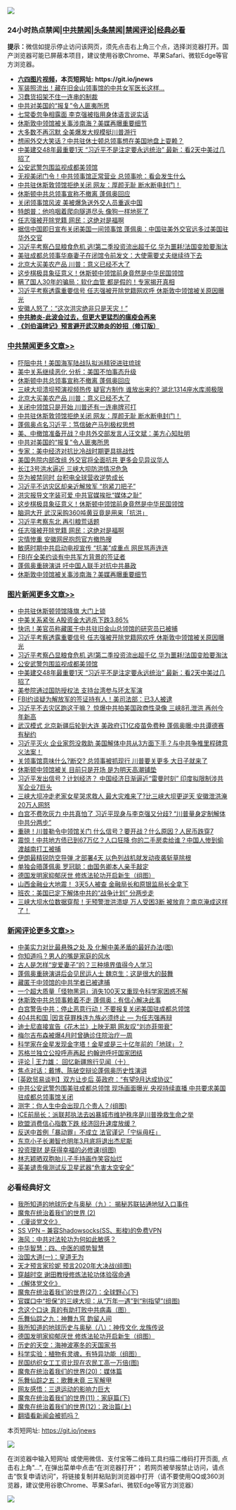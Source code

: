 ![](https://raw.githubusercontent.com/fqnews/bnews/master/64photo/fqnews-qr.jpg)

<div id="tt">
<h3>24小时热点禁闻|<a href="#%E4%B8%AD%E5%85%B1%E7%A6%81%E9%97%BB%E6%9B%B4%E5%A4%9A%E6%96%87%E7%AB%A0">中共禁闻</a>|<a href="#%E5%9B%BE%E7%89%87%E6%96%B0%E9%97%BB%E6%9B%B4%E5%A4%9A%E6%96%87%E7%AB%A0">头条禁闻</a>|<a href="#%E6%96%B0%E9%97%BB%E8%AF%84%E8%AE%BA%E6%9B%B4%E5%A4%9A%E6%96%87%E7%AB%A0">禁闻评论|<a href="#%E5%BF%85%E7%9C%8B%E7%BB%8F%E5%85%B8%E5%A5%BD%E6%96%87">经典必看</a></h3>
<div><b>提示：</b>微信如提示停止访问该网页，须先点击右上角三个点，选择浏览器打开。国产浏览器可能已屏蔽本项目，建议使用谷歌Chrome、苹果Safari、微软Edge等官方浏览器。</div>
<ul>
<li><b><a href="http://d1.bdrive.tk/64.mp4" target="_blank">六四图片视频</a>，本页短网址: https://git.io/jnews</b></li>
<li><a href="/cnnews/20200724/1365451.md">军装照流出！藏在旧金山领事馆的中共女军医长这样...</a></li>
<li><a href="/baitai/20200724/1365486.md">习蠢货招架不住一连串的制裁</a></li>
<li><a href="/cbnews/20200724/1365717.md">中共对美国的“报复”令人匪夷所思</a></li>
<li><a href="/comments/20200724/1365514.md">七常委忽争相露面 李克强被指用身体语言说实话</a></li>
<li><a href="/cbnews/20200724/1365527.md">休斯敦中领馆被关事涉南海？美媒再曝重要细节</a></li>
<li><a href="/cnnews/20200724/1365533.md">大多数不再沉默 全美爆发大规模挺川普游行</a></li>
<li><a href="/cnnews/20200724/1365611.md">想闹外交大笑话？中共驻休士顿总领事想在美国地盘上耍赖？</a></li>
<li><a href="/topimagenews/20200724/1365745.md">中美建交48年最重要1天 “习近平不是注定要永远统治” 最新：看2天中美过几招了</a></li>
<li><a href="/topimagenews/20200724/1365769.md">公安武警包围监视成都美领馆</a></li>
<li><a href="/cnnews/20200724/1365699.md">无视美闭门令！中共领事馆正常营业 总领事呛：看会发生什么</a></li>
<li><a href="/cbnews/20200724/1365739.md">中共驻休斯敦领馆拒绝关闭 网友：厚颜无耻 断水断电封门！</a></li>
<li><a href="/cbnews/20200725/1365890.md">休斯顿中共总领事宣称不撤离 蓬佩奥回应</a></li>
<li><a href="/cnnews/20200724/1365574.md">关闭领事馆风波 美被爆急送外交人员重返中国</a></li>
<li><a href="/cnnews/20200724/1365598.md">特朗普：他呜咽着爬向隧道尽头 像狗一样地死了</a></li>
<li><a href="/cbnews/20200724/1365615.md">任志强被开除党籍 网民：这绝对是福啊</a></li>
<li><a href="/headline/20200724/1365595.md">据信中国即日宣布关闭美国一间领事馆 蓬佩奥：中国驻美外交官远多过美国驻华外交官</a></li>
<li><a href="/topimagenews/20200724/1365801.md">习近平考察凸显粮食危机 逃!第二季投资流出超千亿 华为噩耗!法国变脸要淘汰</a></li>
<li><a href="/baitai/20200724/1365818.md">美驻成都总领事华裔妻子在闭馆令前发文：大使需要丈夫继续待下去</a></li>
<li><a href="/cbnews/20200724/1365746.md">北京大买美农产品 川普：意义已经不大了</a></li>
<li><a href="/cbnews/20200724/1365627.md">这步棋极具象征意义！休斯顿中领馆前身竟然是中华民国领馆</a></li>
<li><a href="/health/20200724/1365510.md">瞒了国人30年的骗局：软化血管 都是假的！专家揭开真相</a></li>
<li><a href="/topimagenews/20200724/1365853.md">习近平考察透露重要信号 任志强被开除党籍网欢呼 休斯敦中领馆被关原因曝光</a></li>
<li><a href="/cnnews/20200724/1365612.md">安徽人怒了：“这次洪灾绝非只是天灾！”</a></li>
<li><b><a href="/comments/20200211/1275071.md" target="_blank">中共肺炎-此波会过去，但更大更猛烈的瘟疫会再来</a></b></li>
<li><b><a href="/comments/20200207/1272816.md" target="_blank">《刘伯温碑记》预言避开武汉肺炎的妙招（修订版）</a></b></li>
</ul>
</div>

<div class="catlist">
<h3><a href="/cbnews/" target="_blank">中共禁闻</a><span><a href="/cbnews/" target="_blank" rel="nofollow">更多文章>></a></span></h3>
<ul>
<li><a href="/cbnews/20200725/1365930.md" target="_blank">吓阻中共！美国海军陆战队拟派精锐进驻琉球</a></li>
<li><a href="/cbnews/20200725/1365905.md" target="_blank">美中关系继续恶化 分析：美国不怕事态升级</a></li>
<li><a href="/cbnews/20200725/1365890.md" target="_blank">休斯顿中共总领事宣称不撤离 蓬佩奥回应</a></li>
<li><a href="/cbnews/20200724/1365842.md" target="_blank">三峡大坝溃坝预演视频热传 疑官方制作 谁放出来的? 湖北1314座水库濒极限</a></li>
<li><a href="/cbnews/20200724/1365746.md" target="_blank">北京大买美农产品 川普：意义已经不大了</a></li>
<li><a href="/cbnews/20200724/1365740.md" target="_blank">关闭中领馆只是开始 川普还有一连串牌可打</a></li>
<li><a href="/cbnews/20200724/1365739.md" target="_blank">中共驻休斯敦领馆拒绝关闭 网友：厚颜无耻 断水断电封门！</a></li>
<li><a href="/cbnews/20200724/1365734.md" target="_blank">蓬佩奥点名习近平：笃信破产马列极权思想</a></li>
<li><a href="/cbnews/20200724/1365724.md" target="_blank">美、中撤馆准备开战？中共外交部发言人汪文斌：美方心知肚明</a></li>
<li><a href="/cbnews/20200724/1365717.md" target="_blank">中共对美国的“报复”令人匪夷所思</a></li>
<li><a href="/cbnews/20200724/1365663.md" target="_blank">专家：美中经济对抗比冷战时期更具挑战性</a></li>
<li><a href="/cbnews/20200724/1365659.md" target="_blank">美国务院内部改组 外交官将全面抗共 更多会见异议华人</a></li>
<li><a href="/cbnews/20200724/1365658.md" target="_blank">长江3号洪水逼近 三峡大坝防洪情况危急</a></li>
<li><a href="/cbnews/20200724/1365649.md" target="_blank">华为被禁同时 台积电全球营收逆势成长</a></li>
<li><a href="/cbnews/20200724/1365637.md" target="_blank">习近平不访灾区却亲近解放军 “抱紧刀把子”</a></li>
<li><a href="/cbnews/20200724/1365636.md" target="_blank">洪灾报导文字装可爱 中共官媒挨批“媒体之耻”</a></li>
<li><a href="/cbnews/20200724/1365627.md" target="_blank">这步棋极具象征意义！休斯顿中领馆前身竟然是中华民国领馆</a></li>
<li><a href="/cbnews/20200724/1365621.md" target="_blank">脑洞大开 武汉采购360吨黄豆竟是用来「抗洪」</a></li>
<li><a href="/cbnews/20200724/1365617.md" target="_blank">习近平考察东北 再引粮荒话题</a></li>
<li><a href="/cbnews/20200724/1365615.md" target="_blank">任志强被开除党籍 网民：这绝对是福啊</a></li>
<li><a href="/cbnews/20200724/1365581.md" target="_blank">灾情惨重 安徽网民抱怨官方撤热搜</a></li>
<li><a href="/cbnews/20200724/1365569.md" target="_blank">敏感时期中共启动电视宣传 “抗美”成重点 网民骂声连连</a></li>
<li><a href="/cbnews/20200724/1365567.md" target="_blank">FBI在全美约谈有中共军方背景的签证者</a></li>
<li><a href="/cbnews/20200724/1365566.md" target="_blank">蓬佩奥重磅演讲 吁中国人联手对抗中共暴政</a></li>
<li><a href="/cbnews/20200724/1365527.md" target="_blank">休斯敦中领馆被关事涉南海？美媒再曝重要细节</a></li>

</ul>
</div>
<div class="catlist">
<h3><a href="/topimagenews/" target="_blank">图片新闻</a><span><a href="/topimagenews/" target="_blank" rel="nofollow">更多文章>></a></span></h3>
<ul>
<li><a href="/topimagenews/20200725/1365910.md" target="_blank">中共驻休斯顿领馆降旗 大门上锁</a></li>
<li><a href="/topimagenews/20200725/1365903.md" target="_blank">中美关系紧张 A股资金大逃杀下跌3.86%</a></li>
<li><a href="/topimagenews/20200725/1365879.md" target="_blank">快讯！美官员称藏匿于中共驻旧金山总领馆的研究员已被捕</a></li>
<li><a href="/topimagenews/20200724/1365853.md" target="_blank">习近平考察透露重要信号 任志强被开除党籍网欢呼 休斯敦中领馆被关原因曝光</a></li>
<li><a href="/topimagenews/20200724/1365801.md" target="_blank">习近平考察凸显粮食危机 逃!第二季投资流出超千亿 华为噩耗!法国变脸要淘汰</a></li>
<li><a href="/topimagenews/20200724/1365769.md" target="_blank">公安武警包围监视成都美领馆</a></li>
<li><a href="/topimagenews/20200724/1365745.md" target="_blank">中美建交48年最重要1天 “习近平不是注定要永远统治” 最新：看2天中美过几招了</a></li>
<li><a href="/topimagenews/20200724/1365434.md" target="_blank">美参院通过国防授权法 支持台湾参与环太军演</a></li>
<li><a href="/topimagenews/20200724/1365420.md" target="_blank">FBI约谈疑为解放军的签证持有人！美司法部：已3人被逮</a></li>
<li><a href="/topimagenews/20200723/1365348.md" target="_blank">习近平不去灾区跑这干嘛？ 惊爆中共拍美国政商性录像 三峡8孔泄洪 再创今年新高</a></li>
<li><a href="/topimagenews/20200723/1365343.md" target="_blank">武汉模式 北京新疆后轮到大连 美政府订1亿疫苗免费种 蓬佩奥曝:中共谭德赛有秘约</a></li>
<li><a href="/topimagenews/20200723/1365307.md" target="_blank">习近平灭火 企业家怨没救助 美国解体中共从3方面下手？与中共争推里程碑意义法案！</a></li>
<li><a href="/topimagenews/20200723/1365266.md" target="_blank">关领事馆意味什么?断交? 总领事被抓现行 川普要关更多 大日子就来了</a></li>
<li><a href="/topimagenews/20200723/1365155.md" target="_blank">休斯顿中领馆被关 目前只是开场 是为明天高潮铺垫</a></li>
<li><a href="/topimagenews/20200722/1364774.md" target="_blank">习近平发出信号？计划经济？ 中国经济日渐逼近“雷曼时刻” 印度拟限制涉共军企业7巨头</a></li>
<li><a href="/topimagenews/20200722/1364740.md" target="_blank">三峡大坝冲走老家女星哭求救人 最大灾难来了?比三峡大坝更逆天 安徽泄洪淹20万人网怒</a></li>
<li><a href="/topimagenews/20200722/1364699.md" target="_blank">白宫不费吹灰力 中共真怕了 习近平现身与李克强又分歧? “川普量身定制解体中共分两步”</a></li>
<li><a href="/topimagenews/20200722/1364641.md" target="_blank">重磅！川普勒令中领馆关门 什么信号？要开战？什么原因？人民币跌穿7</a></li>
<li><a href="/topimagenews/20200722/1364624.md" target="_blank">震惊！中共地方债已到67万亿？人口狂降 你的二手房卖给谁？中国人惨到偷渡越南打工被捕</a></li>
<li><a href="/topimagenews/20200722/1364576.md" target="_blank">伊朗最精锐防空导弹 才部署4天 以色列战机就发动夜袭斩草除根</a></li>
<li><a href="/topimagenews/20200722/1364574.md" target="_blank">单独会晤蓬佩奥 罗冠聪：由国务卿本人亲手敲定</a></li>
<li><a href="/comments/20200722/1364497.md" target="_blank">德国发明家抑郁厌世 修炼法轮功开启新生（组图）</a></li>
<li><a href="/topimagenews/20200722/1364490.md" target="_blank">山西金融业大地震！ 3天5人被查 金融局长和原银监局长全拿下</a></li>
<li><a href="/topimagenews/20200722/1364267.md" target="_blank">班农：美国已定下解体中共的“战争计划” 分两步走</a></li>
<li><a href="/topimagenews/20200721/1364232.md" target="_blank">三峡大坝水位数据穿帮！无预警泄洪溃堤 万人受困3断 被放弃？南京淹成这样了！</a></li>

</ul>
</div>
<div class="catlist">
<h3><a href="/comments/" target="_blank">新闻评论</a><span><a href="/comments/" target="_blank" rel="nofollow">更多文章>></a></span></h3>
<ul>
<li><a href="/comments/20200725/1365957.md" target="_blank">中美实力对比最悬殊之处 及 化解中美矛盾的最好办法(图)</a></li>
<li><a href="/comments/20200725/1365953.md" target="_blank">你知道吗？男人的嘴是家庭的风水</a></li>
<li><a href="/comments/20200725/1365952.md" target="_blank">古人是怎样“宠爱妻子”的？三种境界值得今人学习</a></li>
<li><a href="/comments/20200725/1365950.md" target="_blank">蓬佩奥重磅演讲后会见民运人士 魏京生：这是很大的鼓舞</a></li>
<li><a href="/comments/20200725/1365907.md" target="_blank">藏匿于中领馆的中共学者已被逮捕</a></li>
<li><a href="/comments/20200725/1365906.md" target="_blank">一个超大质量「怪物黑洞」消失100天又重现令科学家困惑不解</a></li>
<li><a href="/comments/20200725/1365894.md" target="_blank">休斯敦中共总领事赖着不走 蓬佩奥：有信心解决此事</a></li>
<li><a href="/comments/20200725/1365891.md" target="_blank">白宫警告中共：停止恶意行动！不要报复关闭美国驻成都总领馆</a></li>
<li><a href="/comments/20200725/1365885.md" target="_blank">404共和国 |因言获罪株连九族必须终止 &#8212; 为任志强再辩</a></li>
<li><a href="/comments/20200725/1365883.md" target="_blank">迪士尼直接宣告《花木兰》上映无期  网友叹“刘亦菲带衰”</a></li>
<li><a href="/comments/20200724/1365873.md" target="_blank">梅尔吉布森被爆4月时曾确诊住院治疗一周</a></li>
<li><a href="/comments/20200724/1365856.md" target="_blank">科学家在金星发现金字塔！金星或是三十亿年前的「地球」？</a></li>
<li><a href="/comments/20200724/1365852.md" target="_blank">苏格兰独立公投呼声再起 约翰逊呼吁国家团结</a></li>
<li><a href="/comments/20200724/1365843.md" target="_blank">评论 | 王力雄： 回忆新疆旅行见闻（十）</a></li>
<li><a href="/comments/20200724/1365839.md" target="_blank">焦点对话：戴博、陈破空辩论蓬佩奥历史性演讲</a></li>
<li><a href="/comments/20200724/1365816.md" target="_blank">[英欧贸易谈判】双方让步后  英政府：“有望9月达成协议”</a></li>
<li><a href="/comments/20200724/1365805.md" target="_blank">中共公安武警包围美驻成都总领馆 现场画面曝光 央视持续直播 中共要求美国驻成都总领事馆关闭</a></li>
<li><a href="/comments/20200724/1365787.md" target="_blank">测字：你人生中会出现几个贵人？(组图)</a></li>
<li><a href="/comments/20200724/1365772.md" target="_blank">ICE前局长：派联邦执法去凶暴城市维护秩序是川普挽救生命之举</a></li>
<li><a href="/comments/20200724/1365771.md" target="_blank">欧盟消费信心指数下跌 经济回升速度放缓？</a></li>
<li><a href="/comments/20200724/1365751.md" target="_blank">反送中首例「暴动罪」不成立 法官谨记「宁纵毋枉」</a></li>
<li><a href="/comments/20200724/1365750.md" target="_blank">东京小子长濑智也明年3月底将退出杰尼斯</a></li>
<li><a href="/comments/20200724/1365749.md" target="_blank">投资理财 是获得幸福的必修课(组图)</a></li>
<li><a href="/comments/20200724/1365737.md" target="_blank">林志颖晒双胞胎儿子手持画作笑容灿烂</a></li>
<li><a href="/comments/20200724/1365735.md" target="_blank">英美谴责俄测试反卫星武器“危害太空安全”</a></li>

</ul>
</div>

<div class="catlist">
<h3>必看经典好文</h3>
<ul>
<li><a href="/topimagenews/20180325/919134.md" target="_blank">我所知道的地球历史与奥秘（九）： 揭秘苏联钻通地狱入口事件</a></li>
<li><a href="/topimagenews/20180520/944940.md" target="_blank">魔鬼在统治着我们的世界 (2)</a></li>
<li><a href="/comments/20200521/783167.md" target="_blank">《漫谈党文化》</a></li>
<li><a href="/comments/20191231/1250654.md" target="_blank">SS VPN &#8211; 兼容Shadowsocks(SS、影梭)的免费VPN</a></li>
<li><a href="/comments/20191218/1228234.md" target="_blank">海风：中共对法轮功为何如此敏感？</a></li>
<li><a href="/comments/20200605/783247.md" target="_blank">中华智慧：四、中医的顺势智慧</a></li>
<li><a href="/cbnews/20180307/911097.md" target="_blank">治国大道(一)：皇道无为</a></li>
<li><a href="/topimagenews/20200513/1327828.md" target="_blank">天才预言家珍妮 预言2020年大决战(组图)</a></li>
<li><a href="/comments/20200511/1322384.md" target="_blank">穿越时空 谢田教授修炼法轮功体验宿命通</a></li>
<li><a href="/bookwiki/20130610/138400.md" target="_blank">《解体党文化》</a></li>
<li><a href="/comments/20181224/1052333.md" target="_blank">魔鬼在统治着我们的世界(27)：全球野心(下)</a></li>
<li><a href="/cbnews/20200624/1349641.md" target="_blank">官媒口中“担保”的三峡大坝：从“万年一遇”到“别指望”(组图)</a></li>
<li><a href="/comments/20200707/1357090.md" target="_blank">念这个口诀 真的有助打败中共病毒（图）</a></li>
<li><a href="/tculture/20170718/793528.md" target="_blank">乐舞仙踪之九：神舞九穹 韵留人间</a></li>
<li><a href="/topimagenews/20180225/905380.md" target="_blank">我所知道的地球历史与奥秘（八）：神传文化 龙族传说</a></li>
<li><a href="/comments/20200722/1364497.md" target="_blank">德国发明家抑郁厌世 修炼法轮功开启新生（组图）</a></li>
<li><a href="/tculture/xiulian/20170318/732480.md" target="_blank">历史的天空：海神波塞冬的天国家书</a></li>
<li><a href="/comments/20200605/783205.md" target="_blank">科学实验：植物有灵魂，有特异功能（组图）</a></li>
<li><a href="/lifebaike/20200515/1328783.md" target="_blank">民国纺织女工工资比现在农民工高一万倍(图)</a></li>
<li><a href="/comments/20180725/976787.md" target="_blank">魔鬼在统治着我们的世界(20)：媒体篇</a></li>
<li><a href="/tculture/20170715/791820.md" target="_blank">乐舞仙踪之五：歌舞未竟 三军解甲</a></li>
<li><a href="/cbnews/20200126/1265515.md" target="_blank">网友感悟：三退运动的影响力巨大</a></li>
<li><a href="/topimagenews/20180530/950691.md" target="_blank">魔鬼在统治着我们的世界(11)：家庭篇(下)</a></li>
<li><a href="/topimagenews/20180601/951286.md" target="_blank">魔鬼在统治着我们的世界(12)：政治篇(上)</a></li>
<li><a href="/fanqiang/20200616/1345793.md" target="_blank">翻墙看新闻会被抓吗？</a></li>

</ul>
</div>

本页短网址: https://git.io/jnews

![](https://raw.githubusercontent.com/fqnews/bnews/master/64photo/fqnews-qr.jpg)

在浏览器中输入短网址 或使用微信、支付宝等二维码工具扫描二维码打开页面, 点击右上角"...", 在弹出菜单中点击“在浏览器打开”； 若网页被举报禁止访问，请点击“恢复申请访问”，将链接复制并粘贴到浏览器中打开（请不要使用QQ或360浏览器，建议使用谷歌Chrome、苹果Safari、微软Edge等官方浏览器）

![](https://raw.githubusercontent.com/fqnews/bnews/master/64photo/wx.jpg)